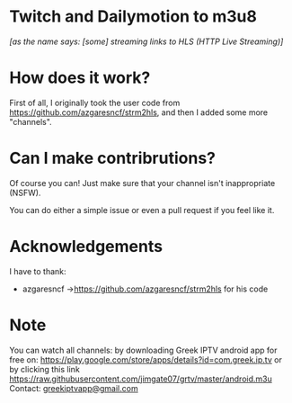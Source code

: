 # Twitch and Dailymotion to m3u8

*[as the name says: [some] streaming links to HLS (HTTP Live Streaming)]*

# How does it work?
First of all, I originally took the user code from https://github.com/azgaresncf/strm2hls, and then I added some more "channels".

# Can I make contribrutions?
Of course you can! Just make sure that your channel isn't inappropriate (NSFW). 

You can do either a simple issue or even a pull request if you feel like it.

# Acknowledgements
I have to thank:
- azgaresncf ->https://github.com/azgaresncf/strm2hls for his code


# Note
You can watch all channels:
by downloading Greek IPTV android app for free on: https://play.google.com/store/apps/details?id=com.greek.ip.tv
or by clicking this link
https://raw.githubusercontent.com/jimgate07/grtv/master/android.m3u
Contact: greekiptvapp@gmail.com
```
